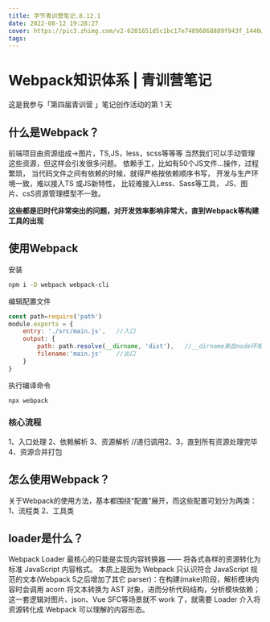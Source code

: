 ```yaml
---
title: 字节青训营笔记.8.12.1
date: 2022-08-12 19:28:27
cover: https://pic3.zhimg.com/v2-6201651d5c1bc17e74896068889f943f_1440w.jpg?source=172ae18b
tags:
---
```

# Webpack知识体系 | 青训营笔记

这是我参与「第四届青训营 」笔记创作活动的第 1 天

## 什么是Webpack？
前端项目由资源组成->图片，TS,JS，less，scss等等等
当然我们可以手动管理这些资源，但这样会引发很多问题。
依赖手工，比如有50个JS文件...操作，过程繁琐，
当代码文件之间有依赖的时候，就得严格按依赖顺序书写，
开发与生产环境一致，难以接入TS 或JS新特性，
比较难接入Less、Sass等工具，
JS、图片、csS资源管理模型不一致。

**这些都是旧时代非常突出的问题，对开发效率影响非常大，直到Webpack等构建工具的出现**

## 使用Webpack
安装
```bash
npm i -D webpack webpack-cli
```
编辑配置文件
```javascript
const path=require('path')
module.exports = {
    entry: './src/main.js',   //入口
    output: {
        path: path.resolve(__dirname, 'dist'),   //__dirname来自node环境自带path包，是读取当前路径功能（这也是现在需要包管理文件的原因），resolve这个api是用于字符串拼接
        filename:'main.js'    //出口
    }
}

```
执行编译命令
```bash
npx webpack

```

### 核心流程
1、入口处理
2、依赖解析
3、资源解析
//递归调用2、3，直到所有资源处理完毕
4、资源合并打包

## 怎么使用Webpack？
关于Webpack的使用方法，基本都围绕“配置”展开，而这些配置可划分为两类：
1、流程类
2、工具类

## loader是什么？
Webpack Loader 最核心的只能是实现内容转换器 —— 将各式各样的资源转化为标准 JavaScript 内容格式。
本质上是因为 Webpack 只认识符合 JavaScript 规范的文本(Webpack 5之后增加了其它 parser)：在构建(make)阶段，解析模块内容时会调用 acorn 将文本转换为 AST 对象，进而分析代码结构，分析模块依赖；这一套逻辑对图片、json、Vue SFC等场景就不 work 了，就需要 Loader 介入将资源转化成 Webpack 可以理解的内容形态。

